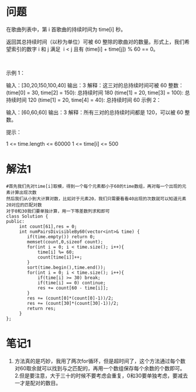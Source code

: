# 问题
在歌曲列表中，第 i 首歌曲的持续时间为 time[i] 秒。

返回其总持续时间（以秒为单位）可被 60 整除的歌曲对的数量。形式上，我们希望索引的数字 i 和 j 满足  i < j 且有 (time[i] + time[j]) % 60 == 0。

 

示例 1：

输入：[30,20,150,100,40]
输出：3
解释：这三对的总持续时间可被 60 整数：
(time[0] = 30, time[2] = 150): 总持续时间 180
(time[1] = 20, time[3] = 100): 总持续时间 120
(time[1] = 20, time[4] = 40): 总持续时间 60
示例 2：

输入：[60,60,60]
输出：3
解释：所有三对的总持续时间都是 120，可以被 60 整数。
 

提示：

1 <= time.length <= 60000
1 <= time[i] <= 500

# 解法1
```
#首先我们先对time[i]取模，得到一个每个元素都小于60的time数组，再对每一个出现的元素计算出现次数
然后我们从小到大计算对数，比如对于元素20，我们只需要看看40出现的次数就可以知道元素20对应的匹配对数
对于0和30我们要单独计算，用一下等差数列求和即可
class Solution {
public:
     int count[61],res = 0;
     int numPairsDivisibleBy60(vector<int>& time) {
        if(time.empty()) return 0;
        memset(count,0,sizeof count);
        for(int i = 0; i < time.size(); i++){
            time[i] %= 60;
            count[time[i]]++;
        }
        sort(time.begin(),time.end());
        for(int i = 0; i < time.size(); i++){
            if(time[i] >= 30) break;
            if(time[i] == 0) continue;
            res += count[60 - time[i]];
        }
        res += (count[0]*(count[0]-1))/2;
        res += (count[30]*(count[30]-1))/2;
        return res;
     }
};

```
# 笔记1
1. 方法真的是巧妙，我用了两次for循环，但是超时间了，这个方法通过每个数对60取余就可以找到与之匹配的，再用一个数组保存每个余数的个数即可。
2.但是要注意，大于三十的时候不要考虑会重复，0和30要单独考虑，要减去一才是配对的数目。
